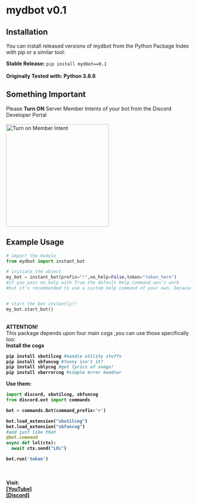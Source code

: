 # mydbot v0.1

## Installation

You can install released versions of mydbot from the Python Package Index with pip or a similar tool:

**Stable Release:** `pip install mydbot==0.1`<br>
<br>**Originally Tested with: Python 3.8.6**
## Something Important 
Please **Turn ON** Server Member Intents of your bot 
from the Discord Developer Portal<br>
<br>
<img align="center" alt="Turn on Member Intent" width="280px" src="https://raw.githubusercontent.com/Datavorous/datavorous.github.io/main/IMG_20210428_120207.jpg" />


## Example Usage
```python
# import the module
from mydbot import instant_bot

# initiate the object
my_bot = instant_bot(prefix="!",no_help=False,token="token_here") 
#if you pass no_help with True,the default Help Command won't work
#but it's recommended to use a custom help command of your own, because the default one is not good


# start the bot instantly!!
my_bot.start_bot()

```


<br><b>ATTENTION!</b><br>
This package depends upon four main cogs ,you can use those specifically too:<br>
<b>Install the cogs<b>

```python
pip install sbutilcog #handle utility stuffs
pip install sbfuncog #funny isn't it?
pip install sblycog #get lyrics of songs!
pip install sberrorcog #simple error handler
```
Use them: 
```python
import discord, sbutilcog, sbfuncog
from discord.ext import commands

bot = commands.Bot(command_prefix='>')

bot.load_extension("sbutilcog")
bot.load_extension("sbfuncog")
#and just like that
@bot.command
async def lol(ctx):
  await ctx.send("LOL")

bot.run('token')
```

<br>
<br><b>
Visit:<br></b><a href = "https://youtube.com/channel/UCzQ0-MHhoUdItckrw6DvQIA">
[YouTube]</a>
<br>
<a href="https://discord.gg/V4BtrGxMAt">
[Discord]
</a>
